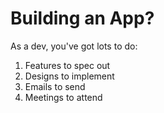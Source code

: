 # Building an App?

As a dev, you've got lots to do:

1. Features to spec out
2. Designs to implement
3. Emails to send
4. Meetings to attend
